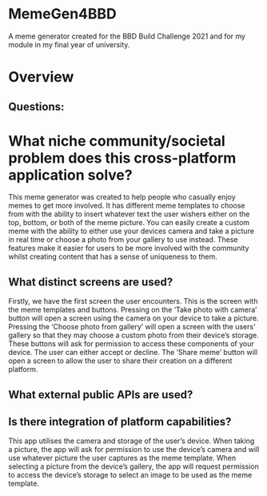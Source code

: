 # MemeGen4BBD
A meme generator created for the BBD Build Challenge 2021 and for my module in my final year of university. 

# Overview

## Questions:

# What niche community/societal problem does this cross-platform application solve?
This meme generator was created to help people who casually enjoy memes to get more involved.  It has different meme templates to choose from with the ability to insert whatever text the user wishers either on the top, bottom, or both of the meme picture. You can easily create a custom meme with the ability to either use your devices camera and take a picture in real time or choose a photo from your gallery to use instead. These features make it easier for users to be more involved with the community whilst creating content that has a sense of uniqueness to them. 

## What distinct screens are used?
Firstly, we have the first screen the user encounters. This is the screen with the meme templates and buttons. Pressing on the ‘Take photo with camera’ button will open a screen using the camera on your device to take a picture. Pressing the ‘Choose photo from gallery’ will open a screen with the users’ gallery so that they may choose a custom photo from their device’s storage. These buttons will ask for permission to access these components of your device. The user can either accept or decline. The ‘Share meme’ button will open a screen to allow the user to share their creation on a different platform. 

## What external public APIs are used?


## Is there integration of platform capabilities?
This app utilises the camera and storage of the user’s device. When taking a picture, the app will ask for permission to use the device’s camera and will use whatever picture the user captures as the meme template. When selecting a picture from the device’s gallery, the app will request permission to access the device’s storage to select an image to be used as the meme template. 

